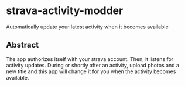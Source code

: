 # strava-activity-modder
Automatically update your latest activity when it becomes available

## Abstract
The app authorizes itself with your strava account. Then, it listens for
activity updates. During or shortly after an activity, upload photos and a
new title and this app will change it for you when the activity becomes
available.
